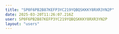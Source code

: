 ```yaml
---
title: "SP0F6PB2B87KEFP3YC219YQBQSKKKY8RXR3YN2P"
date: 2025-03-20T11:26:07.216Z
user: SP0F6PB2B87KEFP3YC219YQBQSKKKY8RXR3YN2P
layout: "users"
---
```

    